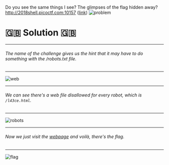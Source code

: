 Do you see the same things I see? The glimpses of the flag hidden away? http://2018shell.picoctf.com:10157 ([link](http://2018shell.picoctf.com:10157))
![problem](http://i.imgur.com/iRZI6R8.png)

# :uk: Solution :uk:
---
###### The name of the challenge gives us the hint that it may have to do something with the /robots.txt file.
---
![web](http://i.imgur.com/d4qVROs.png)

---
###### We can see there's a web file disallowed for every robot, which is `/l43ce.html`.
---
![robots](http://i.imgur.com/01M3Lsa.png)

---
###### Now we just visit the [webpage](http://2018shell.picoctf.com:10157/143ce.html) and voilà, there's the flag.
---
![flag](http://i.imgur.com/1SGOJeN.png)

